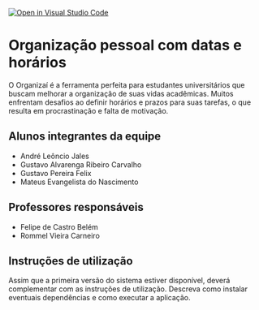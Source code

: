 [![Open in Visual Studio Code](https://classroom.github.com/assets/open-in-vscode-718a45dd9cf7e7f842a935f5ebbe5719a5e09af4491e668f4dbf3b35d5cca122.svg)](https://classroom.github.com/online_ide?assignment_repo_id=11852662&assignment_repo_type=AssignmentRepo)
# Organização pessoal com datas e horários

O Organizaí é a ferramenta perfeita para estudantes universitários que buscam melhorar a organização de suas vidas acadêmicas. Muitos enfrentam desafios ao definir horários e prazos para suas tarefas, o que resulta em procrastinação e falta de motivação.

## Alunos integrantes da equipe 

* André Leôncio Jales
* Gustavo Alvarenga Ribeiro Carvalho
* Gustavo Pereira Felix
* Mateus Evangelista do Nascimento

## Professores responsáveis

* Felipe de Castro Belém
* Rommel Vieira Carneiro 

## Instruções de utilização

Assim que a primeira versão do sistema estiver disponível, deverá complementar com as instruções de utilização. Descreva como instalar eventuais dependências e como executar a aplicação.
